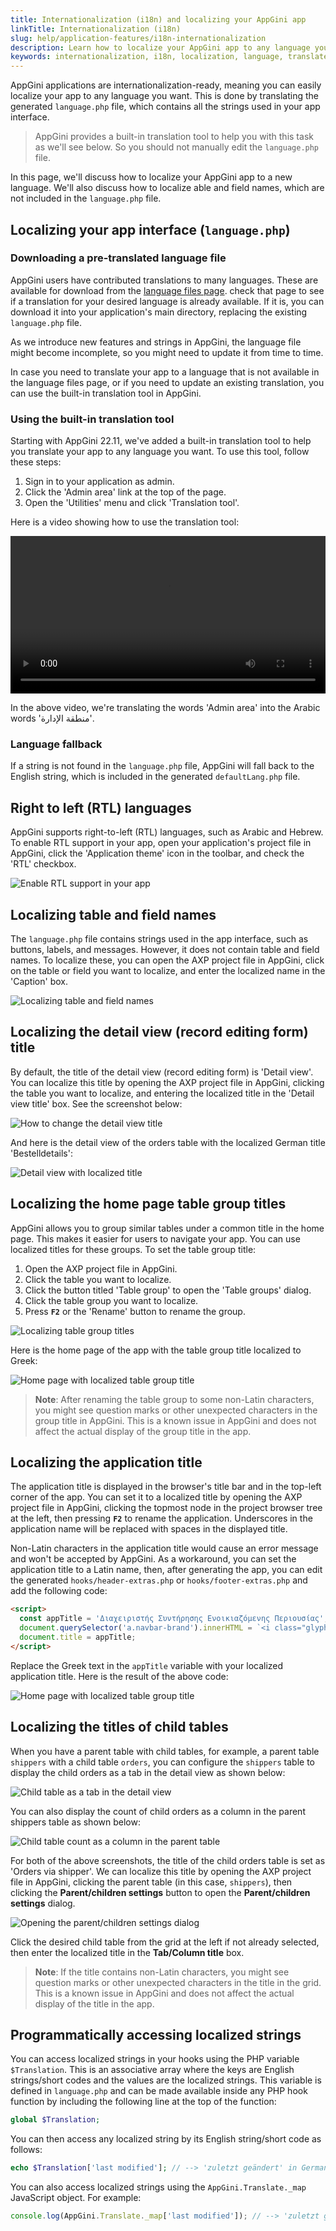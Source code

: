 ```yaml
---
title: Internationalization (i18n) and localizing your AppGini app
linkTitle: Internationalization (i18n)
slug: help/application-features/i18n-internationalization
description: Learn how to localize your AppGini app to any language you want, including translating the app interface, table and field names, and more.
keywords: internationalization, i18n, localization, language, translate, translation, localizing, localisation, appgini, app, application, table, field, name, title, interface, detail view, home page, group, title, application title, child table, tab, column, programmatically, access, localized, strings
---
```


AppGini applications are internationalization-ready, meaning you can easily localize your app to any language you want. 
This is done by translating the generated `language.php` file, which contains all the strings used in your app interface.

> AppGini provides a built-in translation tool to help you with this task as we'll see below.
> So you should not manually edit the `language.php` file.

In this page, we'll discuss how to localize your AppGini app to a new language. We'll also discuss how
to localize able and field names, which are not included in the `language.php` file.

## Localizing your app interface (`language.php`)

### Downloading a pre-translated language file

AppGini users have contributed translations to many languages. 
These are available for download from the [language files page](https://bigprof.com/appgini/download-language-files).
check that page to see if a translation for your desired language is already available. If it is, you can download it
into your application's main directory, replacing the existing `language.php` file.

As we introduce new features and strings in AppGini, the language file might become incomplete,
so you might need to update it from time to time.

In case you need to translate your app to a language that is not available in the language files page,
or if you need to update an existing translation, you can use the built-in translation tool in AppGini.

### Using the built-in translation tool

Starting with AppGini 22.11, we've added a built-in translation tool to help you translate your app to any language you want.
To use this tool, follow these steps:

1. Sign in to your application as admin.
2. Click the 'Admin area' link at the top of the page.
3. Open the 'Utilities' menu and click 'Translation tool'.

Here is a video showing how to use the translation tool:

<video style="width: 100%; height: auto;" controls>
  <source src="https://cdn.bigprof.com/screencasts/appgini-22.11-translation-tool.mp4" type="video/mp4">
  Your browser does not support the video tag.
</video>

In the above video, we're translating the words 'Admin area' into the Arabic words 'منطقة الإدارة'. 

### Language fallback

If a string is not found in the `language.php` file, AppGini will fall back to the English string,
which is included in the generated `defaultLang.php` file.

## Right to left (RTL) languages

AppGini supports right-to-left (RTL) languages, such as Arabic and Hebrew. 
To enable RTL support in your app, open your application's project file in AppGini,
click the 'Application theme' icon in the toolbar, and check the 'RTL' checkbox.

![Enable RTL support in your app](https://cdn.bigprof.com/images/enable-rtl-layout.png "Enable RTL support in your app")

## Localizing table and field names

The `language.php` file contains strings used in the app interface, such as buttons, labels, and messages.
However, it does not contain table and field names. To localize these, you can open the AXP project file in AppGini,
click on the table or field you want to localize, and enter the localized name in the 'Caption' box.

![Localizing table and field names](https://cdn.bigprof.com/images/localize-table-field-names.png "Localizing table and field names")

## Localizing the detail view (record editing form) title

By default, the title of the detail view (record editing form) is 'Detail view'. You can localize this title
by opening the AXP project file in AppGini, clicking the table you want to localize, and entering the localized
title in the 'Detail view title' box. See the screenshot below:

![How to change the detail view title](https://cdn.bigprof.com/images/detail-view-title.png "How to change the detail view title")

And here is the detail view of the orders table with the localized German title 'Bestelldetails':

![Detail view with localized title](https://cdn.bigprof.com/images/detail-view-localized-title.png "Detail view with localized title")

## Localizing the home page table group titles

AppGini allows you to group similar tables under a common title in the home page.
This makes it easier for users to navigate your app. You can use localized titles for these groups.
To set the table group title:

1. Open the AXP project file in AppGini.
2. Click the table you want to localize.
3. Click the button titled 'Table group' to open the 'Table groups' dialog.
4. Click the table group you want to localize.
5. Press **`F2`** or the 'Rename' button to rename the group.

![Localizing table group titles](https://cdn.bigprof.com/images/localize-table-group-titles.png "Localizing table group titles")

Here is the home page of the app with the table group title localized to Greek:

![Home page with localized table group title](https://cdn.bigprof.com/images/home-page-localized-table-group-title.png "Home page with localized table group title")

> **Note**: After renaming the table group to some non-Latin characters, you might see question marks or other unexpected characters in the group title
> in AppGini. This is a known issue in AppGini and does not affect the actual display of the group title in the app.

## Localizing the application title

The application title is displayed in the browser's title bar and in the top-left corner of the app.
You can set it to a localized title by opening the AXP project file in AppGini, clicking the topmost node
in the project browser tree at the left, then pressing **`F2`** to rename the application. Underscores in the application name
will be replaced with spaces in the displayed title.

Non-Latin characters in the application title would cause an error message and won't be accepted by AppGini.
As a workaround, you can set the application title to a Latin name, then, after generating the app, you can
edit the generated `hooks/header-extras.php` or `hooks/footer-extras.php` and add the following code:

```html
<script>
  const appTitle = 'Διαχειριστής Συντήρησης Ενοικιαζόμενης Περιουσίας';
  document.querySelector('a.navbar-brand').innerHTML = `<i class="glyphicon glyphicon-home"></i> ${appTitle}`;
  document.title = appTitle;
</script>
```

Replace the Greek text in the `appTitle` variable with your localized application title. Here is the result of the above code:

![Home page with localized table group title](https://cdn.bigprof.com/images/home-page-localized-table-group-title.png "Home page with localized table group title")

## Localizing the titles of child tables

When you have a parent table with child tables, for example, a parent table `shippers` with a child table `orders`,
you can configure the `shippers` table to display the child orders as a tab in the detail view as shown below:

![Child table as a tab in the detail view](https://cdn.bigprof.com/images/child-table-as-tab.png "Child table as a tab in the detail view")

You can also display the count of child orders as a column in the parent shippers table as shown below:

![Child table count as a column in the parent table](https://cdn.bigprof.com/images/child-table-count-as-column.png "Child table count as a column in the parent table")

For both of the above screenshots, the title of the child orders table is set as 'Orders via shipper'. We can localize this title
by opening the AXP project file in AppGini, clicking the parent table (in this case, `shippers`), then clicking the **Parent/children settings**
button to open the **Parent/children settings** dialog.

![Opening the parent/children settings dialog](https://cdn.bigprof.com/images/parent-children-settings.png "Opening the parent/children settings dialog")

Click the desired child table from the grid at the left if not already selected, then enter the localized title in the **Tab/Column title** box.

> **Note**: If the title contains non-Latin characters, you might see question marks or other unexpected characters in the title in the grid.
> This is a known issue in AppGini and does not affect the actual display of the title in the app.

## Programmatically accessing localized strings

You can access localized strings in your hooks using the PHP variable `$Translation`. This is an associative array
where the keys are English strings/short codes and the values are the localized strings. This variable is defined
in `language.php` and can be made available inside any PHP hook function by including the following line at the top of the function:

```php
global $Translation;
```

You can then access any localized string by its English string/short code as follows:

```php
echo $Translation['last modified']; // --> 'zuletzt geändert' in German
```

You can also access localized strings using the `AppGini.Translate._map` JavaScript object. For example:

```javascript
console.log(AppGini.Translate._map['last modified']); // --> 'zuletzt geändert' in German
```


